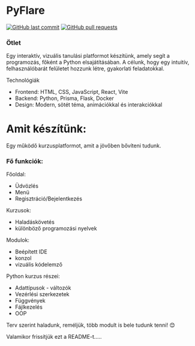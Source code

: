 
# PyFlare

[![GitHub last commit](https://img.shields.io/github/last-commit/ducthepuc/PyFlare)](https://img.shields.io/github/last-commit/ducthepuc/PyFlare)
[![GitHub pull requests](https://img.shields.io/github/issues-pr/ducthepuc/PyFlare)](https://img.shields.io/github/issues-pr/ducthepuc/PyFlare)

### Ötlet

Egy interaktív, vizuális tanulási platformot készítünk, amely segít a programozás, főként a Python elsajátításában. A célunk, hogy egy intuitív, felhasználóbarát felületet hozzunk létre, gyakorlati feladatokkal.

Technológiák
- Frontend: HTML, CSS, JavaScript, React, Vite
- Backend: Python, Prisma, Flask, Docker
- Design: Modern, sötét téma, animációkkal és interakciókkal

# Amit készítünk:

Egy működő kurzusplatformot, amit a jövőben bővíteni tudunk.

### Fő funkciók:

Főoldal: 
- Üdvözlés
- Menü
- Regisztráció/Bejelentkezés

Kurzusok: 
- Haladáskövetés
- különböző programozási nyelvek

Modulok: 
- Beépített IDE
- konzol
- vizuális kódelemző

Python kurzus részei:
- Adattípusok - változók
- Vezérlési szerkezetek
- Függvények
- Fájlkezelés
- OOP

Terv szerint haladunk, reméljük, több modult is bele tudunk tenni! 😊

Valamikor frissítjük ezt a README-t.....
